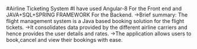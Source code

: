 #Airline Ticketing System
#I have used Angular-8 For the Front end and JAVA+SQL+SPRING FRAMEWORK For the Backend.
->Brief summary: The flight management system is a Java based booking solution for the flight tickets.
->It consolidates data provided by the different airline carriers and hence provides the user details and rates.
->The application allows users to book,cancel and view their bookings with ease.
